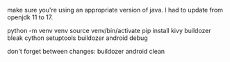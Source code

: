 make sure you're using an appropriate version of java.
I had to update from openjdk 11 to 17.

python -m venv venv
source venv/bin/activate
pip install kivy buildozer bleak cython setuptools
buildozer android debug

don't forget between changes:
buildozer android clean

